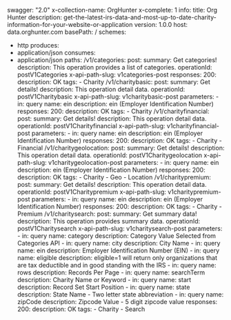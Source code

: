 swagger: "2.0"
x-collection-name: OrgHunter
x-complete: 1
info:
  title: Org Hunter
  description: get-the-latest-irs-data-and-most-up-to-date-charity-information-for-your-website-or-application
  version: 1.0.0
host: data.orghunter.com
basePath: /
schemes:
- http
produces:
- application/json
consumes:
- application/json
paths:
  /v1/categories:
    post:
      summary: Get categories!
      description: This operation provides a list of categories.
      operationId: postV1Categories
      x-api-path-slug: v1categories-post
      responses:
        200:
          description: OK
      tags:
      - Charity
  /v1/charitybasic:
    post:
      summary: Get details!
      description: This operation detail data.
      operationId: postV1Charitybasic
      x-api-path-slug: v1charitybasic-post
      parameters:
      - in: query
        name: ein
        description: ein (Employer Identification Number)
      responses:
        200:
          description: OK
      tags:
      - Charity
  /v1/charityfinancial:
    post:
      summary: Get details!
      description: This operation detail data.
      operationId: postV1Charityfinancial
      x-api-path-slug: v1charityfinancial-post
      parameters:
      - in: query
        name: ein
        description: ein (Employer Identification Number)
      responses:
        200:
          description: OK
      tags:
      - Charity
      - Financial
  /v1/charitygeolocation:
    post:
      summary: Get details!
      description: This operation detail data.
      operationId: postV1Charitygeolocation
      x-api-path-slug: v1charitygeolocation-post
      parameters:
      - in: query
        name: ein
        description: ein (Employer Identification Number)
      responses:
        200:
          description: OK
      tags:
      - Charity
      - Geo
      - Location
  /v1/charitypremium:
    post:
      summary: Get details!
      description: This operation detail data.
      operationId: postV1Charitypremium
      x-api-path-slug: v1charitypremium-post
      parameters:
      - in: query
        name: ein
        description: ein (Employer Identification Number)
      responses:
        200:
          description: OK
      tags:
      - Charity
      - Premium
  /v1/charitysearch:
    post:
      summary: Get summary data!
      description: This operation provides summary data.
      operationId: postV1Charitysearch
      x-api-path-slug: v1charitysearch-post
      parameters:
      - in: query
        name: category
        description: Category Value Selected from Categories API
      - in: query
        name: city
        description: City Name
      - in: query
        name: ein
        description: Employer Identification Number (EIN)
      - in: query
        name: eligible
        description: eligible=1 will return only organizations that are tax deductible
          and in good standing with the IRS
      - in: query
        name: rows
        description: Records Per Page
      - in: query
        name: searchTerm
        description: Charity Name or Keyword
      - in: query
        name: start
        description: Record Set Start Position
      - in: query
        name: state
        description: State Name - Two letter state abbreviation
      - in: query
        name: zipCode
        description: Zipcode Value - 5 digit zipcode value
      responses:
        200:
          description: OK
      tags:
      - Charity
      - Search